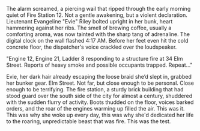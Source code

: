 The alarm screamed, a piercing wail that ripped through the early morning quiet of Fire Station 12. Not a gentle awakening, but a violent declaration. Lieutenant Evangeline "Evie" Riley bolted upright in her bunk, heart hammering against her ribs. The smell of brewing coffee, usually a comforting aroma, was now tainted with the sharp tang of adrenaline. The digital clock on the wall flashed 4:17 AM. Before her feet even hit the cold concrete floor, the dispatcher's voice crackled over the loudspeaker.

"Engine 12, Engine 21, Ladder 8 responding to a structure fire at 34 Elm Street. Reports of heavy smoke and possible occupants trapped. Repeat..."

Evie, her dark hair already escaping the loose braid she’d slept in, grabbed her bunker gear. Elm Street. Not far, but close enough to be personal. Close enough to be terrifying. The fire station, a sturdy brick building that had stood guard over the south side of the city for almost a century, shuddered with the sudden flurry of activity. Boots thudded on the floor, voices barked orders, and the roar of the engines warming up filled the air. This was it. This was why she woke up every day, this was why she'd dedicated her life to the roaring, unpredictable beast that was fire. This was the test.
